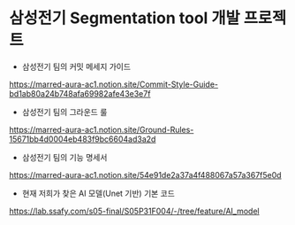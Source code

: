 <h1>삼성전기 Segmentation tool 개발 프로젝트</h1>

- 삼성전기 팀의 커밋 메세지 가이드

https://marred-aura-ac1.notion.site/Commit-Style-Guide-bd1ab80a24b748afa69982afe43e3e7f

- 삼성전기 팀의 그라운드 룰

https://marred-aura-ac1.notion.site/Ground-Rules-15671bb4d0004eb483f9bc6604ad3a2d

- 삼성전기 팀의 기능 명세서

https://marred-aura-ac1.notion.site/54e91de2a37a4f488067a57a367f5e0d

- 현재 저희가 찾은 AI 모델(Unet 기반) 기본 코드

https://lab.ssafy.com/s05-final/S05P31F004/-/tree/feature/AI_model
